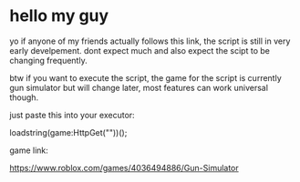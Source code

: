 # hello my guy

yo if anyone of my friends actually follows this link, the script is still in very early develpement. dont expect much and also expect the scipt to be changing frequently.

btw if you want to execute the script, the game for the script is currently gun simulator but will change later, most features can work universal though.

just paste this into your executor:

loadstring(game:HttpGet(""))();

game link:

https://www.roblox.com/games/4036494886/Gun-Simulator
